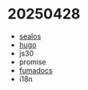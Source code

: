 # 20250428

- [sealos](https://sealos.io/)
- [hugo](https://gohugo.io/)
- js30
- promise
- [fumadocs](https://fumadocs.dev/docs/ui/comparisons)
- i18n